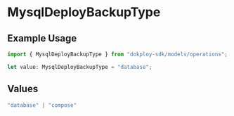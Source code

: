 # MysqlDeployBackupType

## Example Usage

```typescript
import { MysqlDeployBackupType } from "dokploy-sdk/models/operations";

let value: MysqlDeployBackupType = "database";
```

## Values

```typescript
"database" | "compose"
```